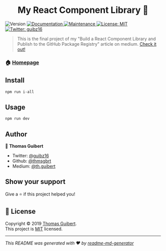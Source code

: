 <h1 align="center">My React Component Library 👋</h1>
<p>
  <img alt="Version" src="https://img.shields.io/badge/version-1.0.0-blue.svg?cacheSeconds=2592000" />
  <a href="https://github.com/thmsgbrt/my-react-component-library#readme" target="_blank">
    <img alt="Documentation" src="https://img.shields.io/badge/documentation-yes-brightgreen.svg" />
  </a>
  <a href="https://github.com/thmsgbrt/my-react-component-library/graphs/commit-activity" target="_blank">
    <img alt="Maintenance" src="https://img.shields.io/badge/Maintained%3F-yes-green.svg" />
  </a>
  <a href="https://github.com/thmsgbrt/my-react-component-library/blob/master/LICENSE" target="_blank">
    <img alt="License: MIT" src="https://img.shields.io/github/license/thmsgbrt/My React Component Library" />
  </a>
  <a href="https://twitter.com/guibz16" target="_blank">
    <img alt="Twitter: guibz16" src="https://img.shields.io/twitter/follow/guibz16.svg?style=social" />
  </a>
</p>

> This is the final project of my "Build a React Component Library and Publish to the GitHub Package Registry" article on medium. [Check it out!](https://medium.com/better-programming/build-your-very-own-react-component-library-and-publish-it-to-github-package-registry-192a688a51fd)

### 🏠 [Homepage](https://github.com/thmsgbrt/my-react-component-library)

## Install

```sh
npm run i-all
```

## Usage

```sh
npm run dev
```

## Author

👤 **Thomas Guibert**

- Twitter: [@guibz16](https://twitter.com/guibz16)
- Github: [@thmsgbrt](https://github.com/thmsgbrt)
- Medium: [@th.guibert](https://medium.com/@th.guibert)

## Show your support

Give a ⭐️ if this project helped you!

## 📝 License

Copyright © 2019 [Thomas Guibert](https://github.com/thmsgbrt).<br />
This project is [MIT](https://github.com/thmsgbrt/my-react-component-library/blob/master/LICENSE) licensed.

---

_This README was generated with ❤️ by [readme-md-generator](https://github.com/kefranabg/readme-md-generator)_
